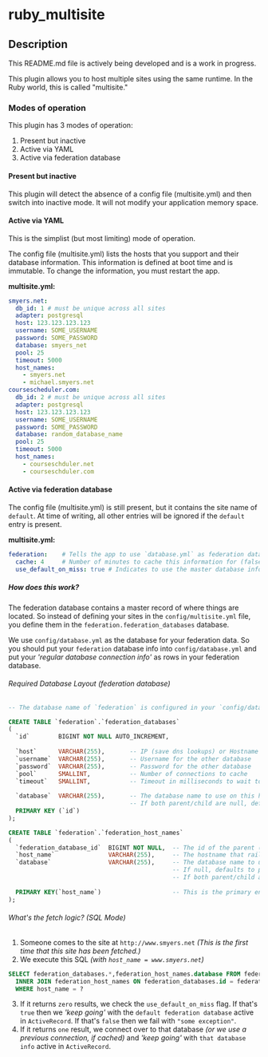 # ruby_multisite

## Description

This README.md file is actively being developed and is a work in progress.

This plugin allows you to host multiple sites using the same runtime. In the Ruby world, this is called "multisite."

### Modes of operation

This plugin has 3 modes of operation:

1. Present but inactive
2. Active via YAML
3. Active via federation database 

#### Present but inactive

This plugin will detect the absence of a config file (multisite.yml) and then switch into inactive mode. It will not modify your application memory space.

#### Active via YAML

This is the simplist (but most limiting) mode of operation.

The config file (multisite.yml) lists the hosts that you support and their database information. This information is defined at boot time and is immutable. To change the information, you must restart the app.

**multisite.yml:**
```yaml
smyers.net:
  db_id: 1 # must be unique across all sites
  adapter: postgresql
  host: 123.123.123.123
  username: SOME_USERNAME
  password: SOME_PASSWORD
  database: smyers_net
  pool: 25
  timeout: 5000
  host_names:
    - smyers.net
    - michael.smyers.net
coursescheduler.com:
  db_id: 2 # must be unique across all sites
  adapter: postgresql
  host: 123.123.123.123
  username: SOME_USERNAME
  password: SOME_PASSWORD
  database: random_database_name
  pool: 25
  timeout: 5000
  host_names:
    - courseschduler.net
    - courseschduler.com
```

#### Active via federation database

The config file (multisite.yml) is still present, but it contains the site name of `default`. At time of writing, all other entries will be ignored if the `default` entry is present.

**multisite.yml:**
```yaml
federation:    # Tells the app to use `database.yml` as federation data, not actual data.
  cache: 4     # Number of minutes to cache this information for (false or 0 to disable caching. WARNING: SQL query every refresh! Defaults to 24 hours)
  use_default_on_miss: true # Indicates to use the master database information if the site is not found in the database. This means you need to use your load balancer (ex: nginx) to protect this site from unsupported hostnames.
```

##### How does this work?

The federation database contains a master record of where things are located. So instead of defining your sites in the `config/multisite.yml` file, you define them in the `federation.federation_databases` database. 

We use `config/database.yml` as the database for your federation data. So you should put your `federation` database info into `config/database.yml` and put your *'regular database connection info'* as rows in your federation database.

###### Required Database Layout (federation database)

```sql
-- The database name of `federation` is configured in your `config/database.yml` file

CREATE TABLE `federation`.`federation_databases`
(
  `id`        BIGINT NOT NULL AUTO_INCREMENT, 
  
  `host`      VARCHAR(255),       -- IP (save dns lookups) or Hostname of other database
  `username`  VARCHAR(255),       -- Username for the other database
  `password`  VARCHAR(255),       -- Password for the other database
  `pool`      SMALLINT,           -- Number of connections to cache
  `timeout`   SMALLINT,           -- Timeout in milliseconds to wait to connect
  
  `database`  VARCHAR(255),       -- The database name to use on this host. (can be null)
                                  -- If both parent/child are null, defaults to your `database.yml` value.
  PRIMARY KEY (`id`)
);

CREATE TABLE `federation`.`federation_host_names`
(
  `federation_database_id`  BIGINT NOT NULL,  -- The id of the parent (federation.federation_sites) 
  `host_name`               VARCHAR(255),     -- The hostname that rails sees (ex: smyers.net)
  `database`                VARCHAR(255),     -- The database name to use for this host name. 
                                              -- If null, defaults to parent value.
                                              -- If both parent/child are null, defaults to your `database.yml` value.
  
  PRIMARY KEY(`host_name`)                    -- This is the primary entry point to this dataset.
);
```

###### What's the fetch logic? (SQL Mode)

1. Someone comes to the site at `http://www.smyers.net` *(This is the first time that this site has been fetched.)*
2. We execute this SQL *(with `host_name = www.smyers.net`)*
```SQL
SELECT federation_databases.*,federation_host_names.database FROM federation_databases
  INNER JOIN federation_host_names ON federation_databases.id = federation_host_names.federation_database_id
  WHERE host_name = ?
```
3. If it returns `zero` results, we check the `use_default_on_miss` flag. If that's `true` then we *'keep going'* with the `default federation database` active in `ActiveRecord`. If that's `false` then we fail with `"some exception"`.
4. If it returns `one` result, we connect over to that database *(or we use a previous connection, if cached)* and *'keep going'* with `that database info` active in `ActiveRecord`.





